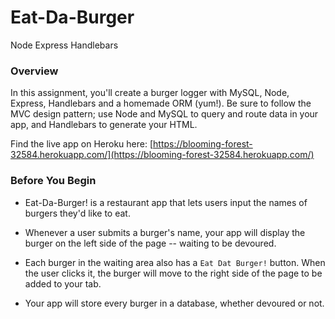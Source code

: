 # Eat-Da-Burger
Node Express Handlebars

### Overview

In this assignment, you'll create a burger logger with MySQL, Node, Express, Handlebars and a homemade ORM (yum!). Be sure to follow the MVC design pattern; use Node and MySQL to query and route data in your app, and Handlebars to generate your HTML.

Find the live app on Heroku here: [https://blooming-forest-32584.herokuapp.com/](https://blooming-forest-32584.herokuapp.com/)

### Before You Begin

* Eat-Da-Burger! is a restaurant app that lets users input the names of burgers they'd like to eat.

* Whenever a user submits a burger's name, your app will display the burger on the left side of the page -- waiting to be devoured.

* Each burger in the waiting area also has a `Eat Dat Burger!` button. When the user clicks it, the burger will move to the right side of the page to be added to your tab.

* Your app will store every burger in a database, whether devoured or not.
